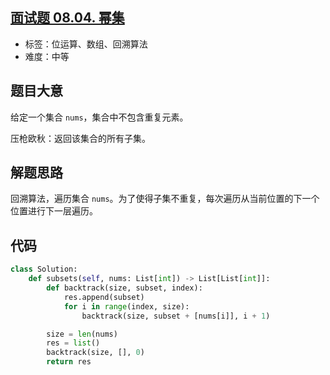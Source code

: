## [面试题 08.04. 幂集](https://leetcode-cn.com/problems/power-set-lcci/)

- 标签：位运算、数组、回溯算法
- 难度：中等

## 题目大意

给定一个集合 `nums`，集合中不包含重复元素。

压枪欧秋：返回该集合的所有子集。

## 解题思路

回溯算法，遍历集合 `nums`。为了使得子集不重复，每次遍历从当前位置的下一个位置进行下一层遍历。

## 代码

```Python
class Solution:
    def subsets(self, nums: List[int]) -> List[List[int]]:
        def backtrack(size, subset, index):
            res.append(subset)
            for i in range(index, size):
                backtrack(size, subset + [nums[i]], i + 1)

        size = len(nums)
        res = list()
        backtrack(size, [], 0)
        return res
```

